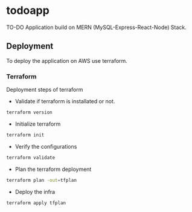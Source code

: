 # todoapp
TO-DO Application build on MERN (MySQL-Express-React-Node) Stack.

## Deployment
To deploy the application on AWS use terraform.

### Terraform
Deployment steps of terraform

- Validate if terraform is installated or not.
```sh
terraform version
```

- Initialize terraform
```sh
terraform init
```

- Verify the configurations
```sh
terraform validate
```

- Plan the terraform deployment
```sh
terraform plan -out=tfplan
```

- Deploy the infra
```sh
terraform apply tfplan
```
